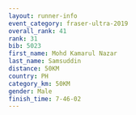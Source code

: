 ```yaml
---
layout: runner-info 
event_category: fraser-ultra-2019 
overall_rank: 41
rank: 31
bib: 5023
first_name: Mohd Kamarul Nazar
last_name: Samsuddin
distance: 50KM
country: PH
category_km: 50KM
gender: Male
finish_time: 7-46-02
---
```

